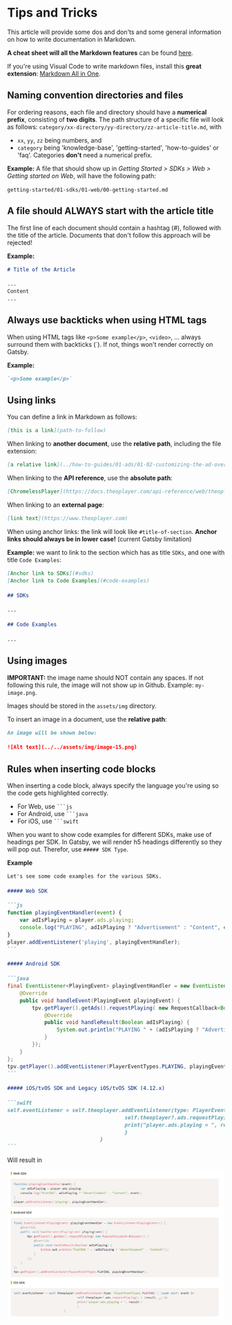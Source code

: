 # Tips and Tricks

This article will provide some dos and don'ts and some general information on how to write documentation in Markdown.

**A cheat sheet will all the Markdown features** can be found [here](https://github.com/adam-p/markdown-here/wiki/Markdown-Cheatsheet).

If you're using Visual Code to write markdown files, install this **great extension**: [Markdown All in One](https://marketplace.visualstudio.com/items?itemName=yzhang.markdown-all-in-one).

## Naming convention directories and files

For ordering reasons, each file and directory should have a **numerical prefix**, consisting of **two digits**. The path structure of a specific file will look as follows: `category/xx-directory/yy-directory/zz-article-title.md`, with

- `xx`, `yy`, `zz` being numbers, and
- `category` being 'knowledge-base', 'getting-started', 'how-to-guides' or 'faq'. Categories **don't** need a numerical prefix.

**Example:** A file that should show up in _Getting Started > SDKs > Web > Getting started on Web_, will have the following path:

`getting-started/01-sdks/01-web/00-getting-started.md`

## A file should ALWAYS start with the article title

The first line of each document should contain a hashtag (#), followed with the title of the article. Documents that don't follow this approach will be rejected!

**Example:**

```markdown
# Title of the Article

...
Content
...
```

## Always use backticks when using HTML tags

When using HTML tags like `<p>Some example</p>`, `<video>`, ... always surround them with backticks (`). If not, things won't render correctly on Gatsby.

**Example:**

```markdown
`<p>Some example</p>`
```

## Using links

You can define a link in Markdown as follows:

```markdown
[this is a link](path-to-follow)
```

When linking to **another document**, use the **relative path**, including the file extension:

```markdown
[a relative link](../how-to-guides/01-ads/01-02-customizing-the-ad-overlay-text.md)
```

When linking to the **API reference**, use the **absolute path**:

```markdown
[ChromelessPlayer](https://docs.theoplayer.com/api-reference/web/theoplayer.chromelessplayer.md)
```

When linking to an **external page**:

```markdown
[link text](https://www.theoplayer.com)
```

When using anchor links: the link will look like `#title-of-section`. **Anchor links should always be in lower case!** (current Gatsby limitation)

**Example:** we want to link to the section which has as title `SDKs`, and one with title `Code Examples`:

```markdown
[Anchor link to SDKs](#sdks)
[Anchor link to Code Examples](#code-examples)

## SDKs

...

## Code Examples

...
```

## Using images

**IMPORTANT:** the image name should NOT contain any spaces. If not following this rule, the image will not show up in Github. Example: `my-image.png`.

Images should be stored in the `assets/img` directory.

To insert an image in a document, use the **relative path**:

```markdown
An image will be shown below:

![Alt text](../../assets/img/image-15.png)
```

## Rules when inserting code blocks

When inserting a code block, always specify the language you're using so the code gets highlighted correctly.

- For Web, use <code>```js</code>
- For Android, use <code>```java</code>
- For iOS, use <code>```swift</code>

When you want to show code examples for different SDKs, make use of headings per SDK. In Gatsby, we will render h5 headings differently so they will pop out. Therefor, use `##### SDK Type`.

**Example**

````markdown
Let's see some code examples for the various SDKs.

##### Web SDK

```js
function playingEventHandler(event) {
    var adIsPlaying = player.ads.playing;
    console.log("PLAYING", adIsPlaying ? "Advertisement" : "Content", event);
}
player.addEventListener('playing', playingEventHandler);
```

##### Android SDK

```java
final EventListener<PlayingEvent> playingEventHandler = new EventListener<PlayingEvent>() {
    @Override
    public void handleEvent(PlayingEvent playingEvent) {
        tpv.getPlayer().getAds().requestPlaying( new RequestCallback<Boolean>() {
            @Override
            public void handleResult(Boolean adIsPlaying) {
                System.out.println("PLAYING " + (adIsPlaying ? "Advertisement" : "Content"));
            }
        });
    }
};
tpv.getPlayer().addEventListener(PlayerEventTypes.PLAYING, playingEventHandler);
```

##### iOS/tvOS SDK and Legacy iOS/tvOS SDK (4.12.x)

```swift
self.eventListener = self.theoplayer.addEventListener(type: PlayerEventTypes.PLAYING) { [weak self] event in
                                      self.theoplayer?.ads.requestPlaying() { (result, _) in
                                      print("player.ads.playing = ", result!)
                                      }
                              }
```
````

Will result in

![](assets/example-code-render.png)
